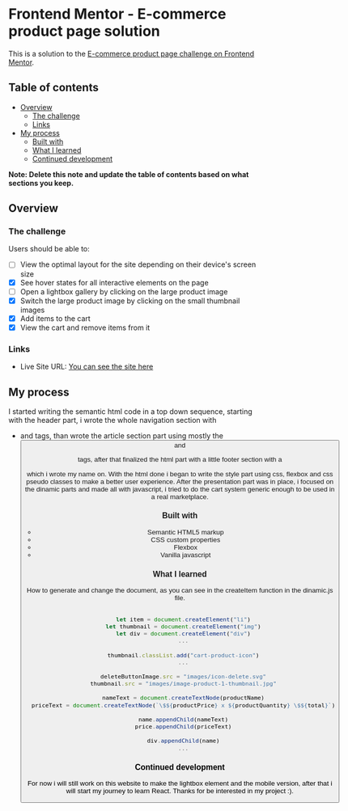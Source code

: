 # Frontend Mentor - E-commerce product page solution

This is a solution to the [E-commerce product page challenge on Frontend Mentor](https://www.frontendmentor.io/challenges/ecommerce-product-page-UPsZ9MJp6).

## Table of contents

- [Overview](#overview)
  - [The challenge](#the-challenge)
  - [Links](#links)
- [My process](#my-process)
  - [Built with](#built-with)
  - [What I learned](#what-i-learned)
  - [Continued development](#continued-development)

**Note: Delete this note and update the table of contents based on what sections you keep.**

## Overview

### The challenge

Users should be able to:

- [ ] View the optimal layout for the site depending on their device's screen size
- [x] See hover states for all interactive elements on the page
- [ ] Open a lightbox gallery by clicking on the large product image
- [x] Switch the large product image by clicking on the small thumbnail images
- [x] Add items to the cart
- [x] View the cart and remove items from it

### Links

- Live Site URL: [You can see the site here](https://felipe-pedro.github.io/ecommerce/)

## My process

I started writing the semantic html code in a top down sequence, starting with the header part, i wrote the whole navigation section with <nav> <ul> <li> and <a> tags, than wrote the article section part using mostly the <div> <img> <button> and <p> tags, after that finalized the html part with a little footer section with a <p> which i wrote my name on. With the html done i began to write the style part using css, flexbox and css pseudo classes to make a better user experience.
After the presentation part was in place, i focused on the dinamic parts and made all with javascript, i tried to do the cart system generic enough to be used in a real marketplace.

### Built with

- Semantic HTML5 markup
- CSS custom properties
- Flexbox
- Vanilla javascript

### What I learned

How to generate and change the document, as you can see in the createItem function in the dinamic.js file.
```javascript

  let item = document.createElement("li")
  let thumbnail = document.createElement("img")
  let div = document.createElement("div")
  ...
    
  thumbnail.classList.add("cart-product-icon")
  ...
    
  deleteButtonImage.src = "images/icon-delete.svg"
  thumbnail.src = "images/image-product-1-thumbnail.jpg"
    
  nameText = document.createTextNode(productName)
  priceText = document.createTextNode(`\$${productPrice} x ${productQuantity} \$${total}`)
    
  name.appendChild(nameText)
  price.appendChild(priceText)
    
  div.appendChild(name)
  ...
```

### Continued development

For now i will still work on this website to make the lightbox element and the mobile version, after that i will start my journey to learn React. Thanks for be interested in my project :).

